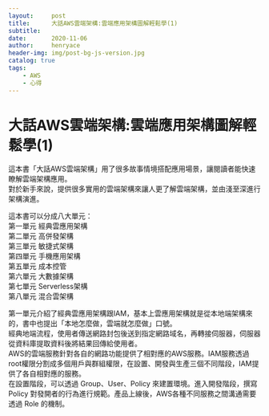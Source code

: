 ```yaml
---
layout:     post
title:      大話AWS雲端架構:雲端應用架構圖解輕鬆學(1)
subtitle:   
date:       2020-11-06
author:     henryace
header-img: img/post-bg-js-version.jpg
catalog: true
tags:
    - AWS
    - 心得
---
```

# 大話AWS雲端架構:雲端應用架構圖解輕鬆學(1)

這本書「大話AWS雲端架構」用了很多故事情境搭配應用場景，讓閱讀者能快速瞭解雲端架構應用。<br>
對於新手來說，提供很多實用的雲端架構來讓人更了解雲端架構，並由淺至深進行架構演進。<br>

這本書可以分成八大單元：<br>
第一單元 經典雲應用架構<br>
第二單元 高併發架構<br>
第三單元 敏捷式架構<br>
第四單元 手機應用架構<br>
第五單元 成本控管<br>
第六單元 大數據架構<br>
第七單元 Serverless架構<br>
第八單元 混合雲架構<br>

第一單元介紹了經典雲應用架構跟IAM，基本上雲應用架構就是從本地端架構來的，書中也提出「本地怎麼做，雲端就怎麼做」口號。<br>
經典地端流程，使用者傳送網路封包後送到指定網路域名，再轉接伺服器，伺服器從資料庫提取資料後將結果回傳給使用者。<br>
AWS的雲端服務針對各自的網路功能提供了相對應的AWS服務。IAM服務透過root權限分割成多個用戶與群組權限，在設置、開發與生產三個不同階段，IAM提供了各自相對應的服務。<br>
在設置階段，可以透過 Group、User、Policy 來建置環境。進入開發階段，撰寫 Policy 對發開者的行為進行規範。產品上線後，AWS各種不同服務之間溝通需要透過 Role 的機制。<br>